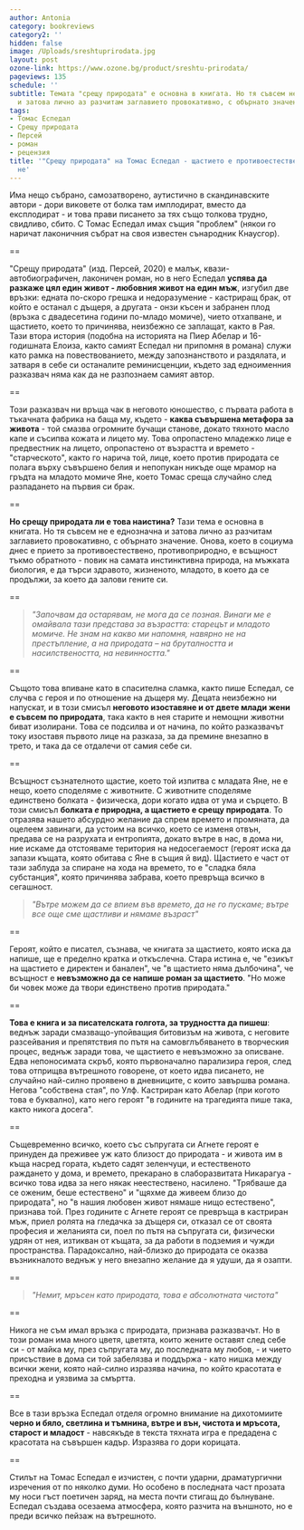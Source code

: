 ```yaml
---
author: Antonia
category: bookreviews
category2: ''
hidden: false
image: /Uploads/sreshtuprirodata.jpg
layout: post
ozone-link: https://www.ozone.bg/product/sreshtu-prirodata/
pageviews: 135
schedule: ''
subtitle: Темата "срещу природата" е основна в книгата. Но тя съвсем не е еднозначна
  и затова лично аз разчитам заглавието провокативно, с обърнато значение
tags:
- Томас Еспедал
- Срещу природата
- Персей
- роман
- рецензия
title: '"Срещу природата" на Томас Еспедал - щастието е противоестествено, болката
  не'
---
```


Има нещо събрано, самозатворено, аутистично в скандинавските автори - дори виковете от болка там имплодират, вместо да експлодират - и това прави писането за тях също толкова трудно, свидливо, сбито. С Томас Еспедал имах същия "проблем" (някои го наричат лаконичния събрат на своя известен сънародник Кнаусгор).

\==

"Срещу природата" (изд. Персей, 2020) е малък, квази-автобиографичен, лаконичен роман, но в него Еспедал **успява да разкаже цял един живот - любовния живот на един мъж**, изгубил две връзки: едната по-скоро грешка и недоразумение - кастриращ брак, от който е останал с дъщеря, а другата - онзи късен и забранен плод (връзка с двадесетина години по-младо момиче), чието отхапване, и щастието, което то причинява, неизбежно се заплащат, както в Рая. Тази втора история (подобна на историята на Пиер Абелар и 16-годишната Елоиза, както самият Еспедал ни припомня в романа) служи като рамка на повествованието, между запознанството и раздялата, и затваря в себе си останалите реминисценции, където зад едноименния разказвач няма как да не разпознаем самият автор.  

\==

Този разказвач ни връща чак в неговото юношество, с първата работа в тъкачната фабрика на баща му, където - **каква съвършена метафора за живота** - той смазва огромните бучащи станове, докато тяхното масло капе и съсипва кожата и лицето му. Това опропастено младежко лице е предвестник на лицето, опропастено от възрастта и времето - "старческото", както го нарича той, лице, което против природата се полага върху съвършено белия и непопукан никъде още мрамор на гръдта на младото момиче Яне, което Томас среща случайно след разпадането на първия си брак. 

\==

**Но срещу природата ли е това наистина?** Тази тема е основна в книгата. Но тя съвсем не е еднозначна и затова лично аз разчитам заглавието провокативно, с обърнато значение. Онова, което в социума днес е прието за противоестествено, противоприродно, е всъщност тъкмо обратното - повик на самата инстинктивна природа, на мъжката биология, е да търси здравото, жизненото, младото, в което да се продължи, за което да залови гените си. 

\==

> *"Започвам да остарявам, не мога да се позная. Винаги ме е омайвала тази представа за възрастта:
> старецът и младото момиче. Не знам на какво ми напомня, навярно не на престъпление, а на природата – на бруталността и насилствеността, на невинността."*

\==

Същото това впиване като в спасителна сламка, както пише Еспедал, се случва с героя и по отношение на дъщеря му. Децата неизбежно ни напускат, и в този смисъл **неговото изоставяне и от двете млади жени е съвсем по природата**, така както в нея старите и немощни животни биват изолирани. Това се подсилва и от начина, по който разказвачът току изоставя първото лице на разказа, за да премине внезапно в трето, и така да се отдалечи от самия себе си. 

\==

Всъщност съзнателното щастие, което той изпитва с младата Яне, не е нещо, което споделяме с животните. С животните споделяме единствено болката - физическа, дори когато идва от ума и сърцето. В този смисъл **болката *е* природна, а щастието е срещу природата**. То отразява нашето абсурдно желание да спрем времето и промяната, да оцелеем завинаги, да устоим на всичко, което се изменя отвън, предава се на разрухата и ентропията, докато вътре в нас, в дома ни, ние искаме да отстояваме територия на недосегаемост (героят иска да запази къщата, която обитава с Яне в същия й вид). Щастието е част от тази заблуда за спиране на хода на времето, то е "сладка бяла субстанция", която причинява забрава, което превръща всичко в сегашност. 

> *"Вътре можем да се впием във времето, да не го пускаме; вътре все още сме щастливи и нямаме възраст"*

\==

Героят, който е писател, съзнава, че книгата за щастието, която иска да напише, ще е пределно кратка и откъслечна. Стара истина е, че "езикът на щастието е директен и банален", че "в щастието няма дълбочина", че всъщност е **невъзможно да се напише роман за щастието**. "Но може би човек може да твори единствено против природата." 

\==

**Това е книга и за писателската голгота, за трудността да пишеш**: веднъж заради смазващо-упойващия битовизъм на живота, с неговите разсейвания и препятствия по пътя на самовглъбяването в творческия процес, веднъж заради това, че щастието е невъзможно за описване. Едва непоносимата скръб, която първоначално парализира героя, след това отприщва вътрешното говорене, от което идва писането, не случайно най-силно проявено в дневниците, с които завършва романа. Негова "собствена стая", по Улф. Кастриран като Абелар (при когото това е буквално), като него героят "в годините на трагедията пише така, както никога досега".

\==

Същевременно всичко, което със съпругата си Агнете героят е принуден да преживее уж като близост до природата - и живота им в къща насред гората, където садят зеленчуци, и естественото раждането у дома, и времето, прекарано в слаборазвитата Никарагуа - всичко това идва за него някак неестествено, насилено. "Трябваше да се оженим, беше естествено" и "щяхме да живеем близо до природата", но "в нашия любовен живот нямаше нищо естествено", признава той. През годините с Агнете героят се превръща в кастриран мъж, приел ролята на гледачка за дъщеря си, отказал се от своята професия и желанията си, поел по пътя на съпругата си, физически удрян от нея, изтикван от къщата, за да работи в подземия и чужди пространства. Парадоксално, най-близко до природата се оказва възникналото веднъж у него внезапно желание да я удуши, да я озапти.

\==

> *"Немит, мръсен като природата, това е абсолютната чистота"*

\==

Никога не съм имал връзка с природата, признава разказвачът. Но в този роман има много цветя, цветята, които жените оставят след себе си - от майка му, през съпругата му, до последната му любов, - и чието присъствие в дома си той забелязва и поддържа - като нишка между всички жени, която най-силно изразява начина, по който красотата е преходна и уязвима за смъртта. 

\==

Все в тази връзка Еспедал отделя огромно внимание на дихотомиите **черно и бяло, светлина и тъмнина, вътре и вън, чистота и мръсота, старост и младост** - навсякъде в текста тяхната игра е предадена с красотата на съвършен кадър. Изразява го дори корицата. 

\==

Стилът на Томас Еспедал е изчистен, с почти ударни, драматургични изречения от по няколко думи. Но особено в последната част прозата му носи гъст поетичен заряд, на места почти стигащ до бълнуване. Еспедал създава осезаема атмосфера, която разчита на външното, но е преди всичко пейзаж на вътрешното.